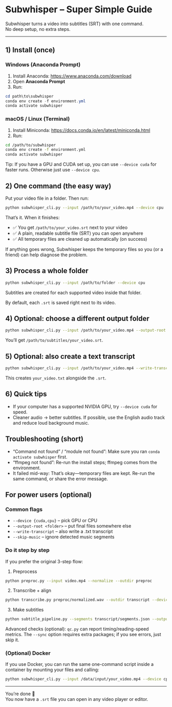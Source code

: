 # Subwhisper – Super Simple Guide

Subwhisper turns a video into subtitles (SRT) with one command.  
No deep setup, no extra steps.

---

## 1) Install (once)

### Windows (Anaconda Prompt)  
1) Install Anaconda: https://www.anaconda.com/download  
2) Open **Anaconda Prompt**  
3) Run:
```powershell
cd path\to\subwhisper
conda env create -f environment.yml
conda activate subwhisper
```

### macOS / Linux (Terminal)  
1) Install Miniconda: https://docs.conda.io/en/latest/miniconda.html  
2) Run:
```bash
cd /path/to/subwhisper
conda env create -f environment.yml
conda activate subwhisper
```

Tip: If you have a GPU and CUDA set up, you can use `--device cuda` for faster runs.
Otherwise just use `--device cpu`.

## 2) One command (the easy way)

Put your video file in a folder. Then run:

```bash
python subwhisper_cli.py --input /path/to/your_video.mp4 --device cpu
```

That’s it. When it finishes:

- ✅ You get `/path/to/your_video.srt` next to your video
- ✅ A plain, readable subtitle file (SRT) you can open anywhere
- ✅ All temporary files are cleaned up automatically (on success)

If anything goes wrong, Subwhisper keeps the temporary files so you (or a friend) can help diagnose the problem.

## 3) Process a whole folder

```bash
python subwhisper_cli.py --input /path/to/folder --device cpu
```

Subtitles are created for each supported video inside that folder.

By default, each `.srt` is saved right next to its video.

## 4) Optional: choose a different output folder

```bash
python subwhisper_cli.py --input /path/to/your_video.mp4 --output-root /path/to/subtitles --device cpu
```

You’ll get `/path/to/subtitles/your_video.srt`.

## 5) Optional: also create a text transcript

```bash
python subwhisper_cli.py --input /path/to/your_video.mp4 --write-transcript --device cpu
```

This creates `your_video.txt` alongside the `.srt`.

## 6) Quick tips

- If your computer has a supported NVIDIA GPU, try `--device cuda` for speed.
- Cleaner audio → better subtitles. If possible, use the English audio track and reduce loud background music.

## Troubleshooting (short)

- “Command not found” / “module not found”: Make sure you ran `conda activate subwhisper` first.
- “ffmpeg not found”: Re-run the install steps; ffmpeg comes from the environment.
- It failed mid-way: That’s okay—temporary files are kept. Re-run the same command, or share the error message.

## For power users (optional)

### Common flags

- `--device {cuda,cpu}` – pick GPU or CPU
- `--output-root <folder>` – put final files somewhere else
- `--write-transcript` – also write a .txt transcript
- `--skip-music` – ignore detected music segments

### Do it step by step

If you prefer the original 3-step flow:

1) Preprocess

```bash
python preproc.py --input video.mp4 --normalize --outdir preproc
```

2) Transcribe + align

```bash
python transcribe.py preproc/normalized.wav --outdir transcript --device cpu
```

3) Make subtitles

```bash
python subtitle_pipeline.py --segments transcript/segments.json --output subtitles.srt
```

Advanced checks (optional): `qc.py` can report timing/reading-speed metrics. The `--sync` option requires extra packages; if you see errors, just skip it.

### (Optional) Docker

If you use Docker, you can run the same one-command script inside a container by mounting your files and calling:

```bash
python subwhisper_cli.py --input /data/input/your_video.mp4 --device cpu
```

---

You’re done 🎉  
You now have a `.srt` file you can open in any video player or editor.

